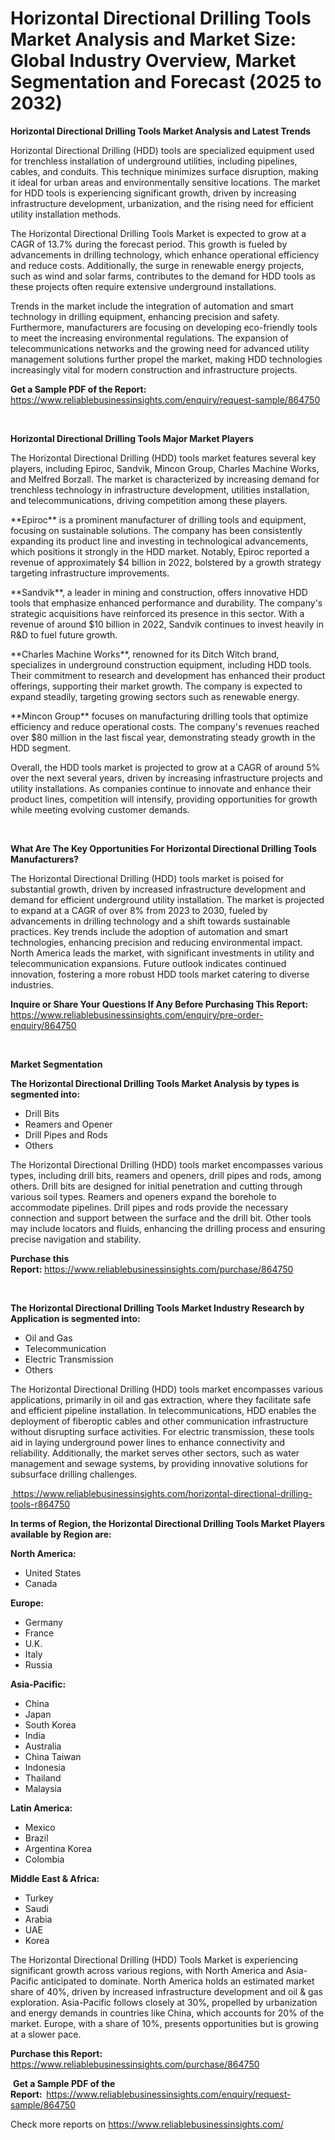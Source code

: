 <p><h1>Horizontal Directional Drilling Tools Market Analysis and Market Size: Global Industry Overview, Market Segmentation and Forecast (2025 to 2032)</h1></p><p><strong>Horizontal Directional Drilling Tools Market Analysis and Latest Trends</strong></p>
<p><p>Horizontal Directional Drilling (HDD) tools are specialized equipment used for trenchless installation of underground utilities, including pipelines, cables, and conduits. This technique minimizes surface disruption, making it ideal for urban areas and environmentally sensitive locations. The market for HDD tools is experiencing significant growth, driven by increasing infrastructure development, urbanization, and the rising need for efficient utility installation methods.</p><p>The Horizontal Directional Drilling Tools Market is expected to grow at a CAGR of 13.7% during the forecast period. This growth is fueled by advancements in drilling technology, which enhance operational efficiency and reduce costs. Additionally, the surge in renewable energy projects, such as wind and solar farms, contributes to the demand for HDD tools as these projects often require extensive underground installations.</p><p>Trends in the market include the integration of automation and smart technology in drilling equipment, enhancing precision and safety. Furthermore, manufacturers are focusing on developing eco-friendly tools to meet the increasing environmental regulations. The expansion of telecommunications networks and the growing need for advanced utility management solutions further propel the market, making HDD technologies increasingly vital for modern construction and infrastructure projects.</p></p>
<p><strong>Get a Sample PDF of the Report:&nbsp;</strong> <a href="https://www.reliablebusinessinsights.com/enquiry/request-sample/864750?utm_campaign=2290&utm_medium=2&utm_source=Github&utm_content=ia&utm_term=10042025&utm_id=horizontal-directional-drilling-tools">https://www.reliablebusinessinsights.com/enquiry/request-sample/864750</a></p>
<p>&nbsp;</p>
<p><strong>Horizontal Directional Drilling Tools Major Market Players</strong></p>
<p><p>The Horizontal Directional Drilling (HDD) tools market features several key players, including Epiroc, Sandvik, Mincon Group, Charles Machine Works, and Melfred Borzall. The market is characterized by increasing demand for trenchless technology in infrastructure development, utilities installation, and telecommunications, driving competition among these players.</p><p>**Epiroc** is a prominent manufacturer of drilling tools and equipment, focusing on sustainable solutions. The company has been consistently expanding its product line and investing in technological advancements, which positions it strongly in the HDD market. Notably, Epiroc reported a revenue of approximately $4 billion in 2022, bolstered by a growth strategy targeting infrastructure improvements.</p><p>**Sandvik**, a leader in mining and construction, offers innovative HDD tools that emphasize enhanced performance and durability. The company's strategic acquisitions have reinforced its presence in this sector. With a revenue of around $10 billion in 2022, Sandvik continues to invest heavily in R&D to fuel future growth.</p><p>**Charles Machine Works**, renowned for its Ditch Witch brand, specializes in underground construction equipment, including HDD tools. Their commitment to research and development has enhanced their product offerings, supporting their market growth. The company is expected to expand steadily, targeting growing sectors such as renewable energy.</p><p>**Mincon Group** focuses on manufacturing drilling tools that optimize efficiency and reduce operational costs. The company's revenues reached over $80 million in the last fiscal year, demonstrating steady growth in the HDD segment.</p><p>Overall, the HDD tools market is projected to grow at a CAGR of around 5% over the next several years, driven by increasing infrastructure projects and utility installations. As companies continue to innovate and enhance their product lines, competition will intensify, providing opportunities for growth while meeting evolving customer demands.</p></p>
<p>&nbsp;</p>
<p><strong>What Are The Key Opportunities For Horizontal Directional Drilling Tools Manufacturers?</strong></p>
<p><p>The Horizontal Directional Drilling (HDD) tools market is poised for substantial growth, driven by increased infrastructure development and demand for efficient underground utility installation. The market is projected to expand at a CAGR of over 8% from 2023 to 2030, fueled by advancements in drilling technology and a shift towards sustainable practices. Key trends include the adoption of automation and smart technologies, enhancing precision and reducing environmental impact. North America leads the market, with significant investments in utility and telecommunication expansions. Future outlook indicates continued innovation, fostering a more robust HDD tools market catering to diverse industries.</p></p>
<p><strong>Inquire or Share Your Questions If Any Before Purchasing This Report:</strong> <a href="https://www.reliablebusinessinsights.com/enquiry/pre-order-enquiry/864750?utm_campaign=2290&utm_medium=2&utm_source=Github&utm_content=ia&utm_term=10042025&utm_id=horizontal-directional-drilling-tools">https://www.reliablebusinessinsights.com/enquiry/pre-order-enquiry/864750</a></p>
<p>&nbsp;</p>
<p><strong>Market Segmentation</strong></p>
<p><strong>The Horizontal Directional Drilling Tools Market Analysis by types is segmented into:</strong></p>
<p><ul><li>Drill Bits</li><li>Reamers and Opener</li><li>Drill Pipes and Rods</li><li>Others</li></ul></p>
<p><p>The Horizontal Directional Drilling (HDD) tools market encompasses various types, including drill bits, reamers and openers, drill pipes and rods, among others. Drill bits are designed for initial penetration and cutting through various soil types. Reamers and openers expand the borehole to accommodate pipelines. Drill pipes and rods provide the necessary connection and support between the surface and the drill bit. Other tools may include locators and fluids, enhancing the drilling process and ensuring precise navigation and stability.</p></p>
<p><strong>Purchase this Report:&nbsp;</strong><a href="https://www.reliablebusinessinsights.com/purchase/864750?utm_campaign=2290&utm_medium=2&utm_source=Github&utm_content=ia&utm_term=10042025&utm_id=horizontal-directional-drilling-tools">https://www.reliablebusinessinsights.com/purchase/864750</a></p>
<p>&nbsp;</p>
<p><strong>The Horizontal Directional Drilling Tools Market Industry Research by Application is segmented into:</strong></p>
<p><ul><li>Oil and Gas</li><li>Telecommunication</li><li>Electric Transmission</li><li>Others</li></ul></p>
<p><p>The Horizontal Directional Drilling (HDD) tools market encompasses various applications, primarily in oil and gas extraction, where they facilitate safe and efficient pipeline installation. In telecommunications, HDD enables the deployment of fiberoptic cables and other communication infrastructure without disrupting surface activities. For electric transmission, these tools aid in laying underground power lines to enhance connectivity and reliability. Additionally, the market serves other sectors, such as water management and sewage systems, by providing innovative solutions for subsurface drilling challenges.</p></p>
<p><a href="https://www.reliablebusinessinsights.com/horizontal-directional-drilling-tools-r864750?utm_campaign=2290&utm_medium=2&utm_source=Github&utm_content=ia&utm_term=10042025&utm_id=horizontal-directional-drilling-tools">&nbsp;https://www.reliablebusinessinsights.com/horizontal-directional-drilling-tools-r864750</a></p>
<p><strong>In terms of Region, the Horizontal Directional Drilling Tools Market Players available by Region are:</strong></p>
<p>
    <p> <strong> North America: </strong>
        <ul>
            <li>United States</li>
            <li>Canada</li>
        </ul>
        </p> 
    <p> <strong> Europe: </strong>
        <ul>
            <li>Germany</li>
            <li>France</li>
            <li>U.K.</li>
            <li>Italy</li>
            <li>Russia</li>
        </ul>
        </p> 
    <p> <strong> Asia-Pacific: </strong>
        <ul>
            <li>China</li>
            <li>Japan</li>
            <li>South Korea</li>
            <li>India</li>
            <li>Australia</li>
            <li>China Taiwan</li>
            <li>Indonesia</li>
            <li>Thailand</li>
            <li>Malaysia</li>
        </ul>
        </p> 
    <p> <strong> Latin America: </strong>
        <ul>
            <li>Mexico</li>
            <li>Brazil</li>
            <li>Argentina Korea</li>
            <li>Colombia</li>
        </ul>
        </p> 
    <p> <strong> Middle East & Africa: </strong>
        <ul>
            <li>Turkey</li>
            <li>Saudi</li>
            <li>Arabia</li>
            <li>UAE</li>
            <li>Korea</li>
        </ul>
    </p>
    </p>
<p><p>The Horizontal Directional Drilling (HDD) Tools Market is experiencing significant growth across various regions, with North America and Asia-Pacific anticipated to dominate. North America holds an estimated market share of 40%, driven by increased infrastructure development and oil & gas exploration. Asia-Pacific follows closely at 30%, propelled by urbanization and energy demands in countries like China, which accounts for 20% of the market. Europe, with a share of 10%, presents opportunities but is growing at a slower pace.</p></p>
<p><strong>Purchase this Report: </strong><a href="https://www.reliablebusinessinsights.com/purchase/864750?utm_campaign=2290&utm_medium=2&utm_source=Github&utm_content=ia&utm_term=10042025&utm_id=horizontal-directional-drilling-tools">https://www.reliablebusinessinsights.com/purchase/864750</a></p>
<p>&nbsp;<strong>Get a Sample PDF of the Report:&nbsp;&nbsp;</strong><a href="https://www.reliablebusinessinsights.com/enquiry/request-sample/864750?utm_campaign=2290&utm_medium=2&utm_source=Github&utm_content=ia&utm_term=10042025&utm_id=horizontal-directional-drilling-tools">https://www.reliablebusinessinsights.com/enquiry/request-sample/864750</a></p>
<p><strong></strong></p>
<p>Check more reports on <a href="https://www.reliablebusinessinsights.com/?utm_campaign=2290&utm_medium=2&utm_source=Github&utm_content=ia&utm_term=10042025&utm_id=horizontal-directional-drilling-tools">https://www.reliablebusinessinsights.com/</a></p>
